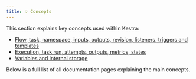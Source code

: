 ```yaml
---
title: 💡 Concepts
---
```


This section explains key concepts used within Kestra:

- [Flow, task, namespace, inputs, outputs, revision, listeners, triggers and templates](./01.flows.md)
- [Execution, task run, attempts, outputs, metrics, states](./02.executions.md)
- [Variables and internal storage](./03.storage.md)


Below is a full list of all documentation pages explaining the main concepts.

<ChildTableOfContents />
